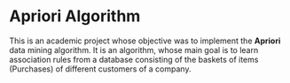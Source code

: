 # Apriori Algorithm
This is an academic project whose objective was to implement the **Apriori** data mining algorithm. It is an algorithm, whose main goal is to learn association rules from a database consisting of the baskets of items (Purchases) of different customers of a company.
